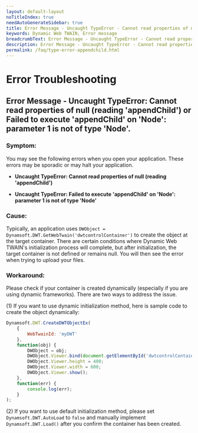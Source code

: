 ```yaml
---
layout: default-layout
noTitleIndex: true
needAutoGenerateSidebar: true
title: Error Message - Uncaught TypeError - Cannot read properties of null (reading 'appendChild') or Failed to execute 'appendChild' on 'Node' - parameter 1 is not of type 'Node'.
keywords: Dynamic Web TWAIN, Error message
breadcrumbText: Error Message - Uncaught TypeError - Cannot read properties of null (reading 'appendChild') or Failed to execute 'appendChild' on 'Node'- parameter 1 is not of type 'Node'.
description: Error Message - Uncaught TypeError - Cannot read properties of null (reading 'appendChild') or Failed to execute 'appendChild' on 'Node'- parameter 1 is not of type 'Node'.
permalink: /faq/type-error-appendchild.html
---
```


# Error Troubleshooting

## Error Message - Uncaught TypeError: Cannot read properties of null (reading 'appendChild') or Failed to execute 'appendChild' on 'Node': parameter 1 is not of type 'Node'.

### Symptom:
You may see the following errors when you open your application. These errors may be sporadic or may halt your application.

- **Uncaught TypeError: Cannot read properties of null (reading 'appendChild')**

- **Uncaught TypeError: Failed to execute 'appendChild' on 'Node': parameter 1 is not of type 'Node'**

### Cause:
Typically, an application uses `DWObject = Dynamsoft.DWT.GetWebTwain('dwtcontrolContainer')` to create the object at the target container. There are certain conditions where Dynamic Web TWAIN's initialization process will complete, but after initialization, the target container is not defined or remains null.  You will then see the error when trying to upload your files.

### Workaround:
Please check if your container is created dynamically (especially if you are using dynamic frameworks). There are two ways to address the issue. 

(1) If you want to use dynamic initialization method, here is sample code to create the object dynamically:

```javascript
Dynamsoft.DWT.CreateDWTObjectEx(
    {
        WebTwainId: 'myDWT'
    },
    function(obj) {
        DWObject = obj;
        DWObject.Viewer.bind(document.getElementById('dwtcontrolContainer'));
        DWObject.Viewer.height = 400;
        DWObject.Viewer.width = 600;
        DWObject.Viewer.show();
    },
    function(err) {
        console.log(err);
    }
);
```

(2) If you want to use default initialization method, please set `Dynamsoft.DWT.AutoLoad` to `false` and manually implement `Dynamsoft.DWT.Load()` after you confirm the container has been created.